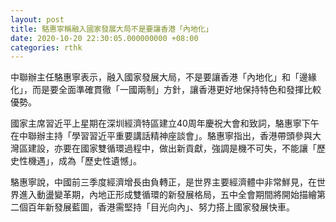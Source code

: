 ```yaml
---
layout: post
title: 駱惠寧稱融入國家發展大局不是要讓香港「內地化」
date: 2020-10-20 22:30:05.000000000 +08:00
categories: rthk
---
```


中聯辦主任駱惠寧表示，融入國家發展大局，不是要讓香港「內地化」和「邊緣化」，而是要全面準確貫徹「一國兩制」方針，讓香港更好地保持特色和發揮比較優勢。

國家主席習近平上星期在深圳經濟特區建立40周年慶祝大會和致詞，駱惠寧下午在中聯辦主持「學習習近平重要講話精神座談會」。駱惠寧指出，香港帶頭參與大灣區建設，亦要在國家雙循環過程中，做出新貢獻，強調是機不可失，不能讓「歷史性機遇」，成為「歷史性遺憾」。

駱惠寧說，中國前三季度經濟增長由負轉正，是世界主要經濟體中非常鮮見，在世界進入動盪變革期，內地正形成雙循環的新發展格局，五中全會期間將開始描繪第二個百年新發展藍圖，香港需堅持「目光向內」、努力搭上國家發展快車。
